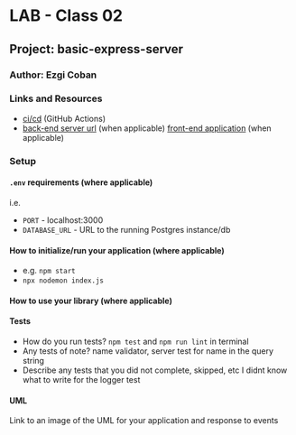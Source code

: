 # LAB - Class 02

## Project: basic-express-server

### Author: Ezgi Coban

### Links and Resources

- [ci/cd](https://github.com/ezgi-c/basic-express-server/actions) (GitHub Actions)
- [back-end server url](https://basic-express-server-av3x.onrender.com/) (when applicable)
[front-end application](http://xyz.com) (when applicable)

### Setup

#### `.env` requirements (where applicable)

i.e.

- `PORT` - localhost:3000
- `DATABASE_URL` - URL to the running Postgres instance/db

#### How to initialize/run your application (where applicable)

- e.g. `npm start`
- `npx nodemon index.js`

#### How to use your library (where applicable)

#### Tests

- How do you run tests?
    `npm test` and `npm run lint` in terminal
- Any tests of note?
    name validator, server test for name in the query string
- Describe any tests that you did not complete, skipped, etc
    I didnt know what to write for the logger test

#### UML

Link to an image of the UML for your application and response to events
